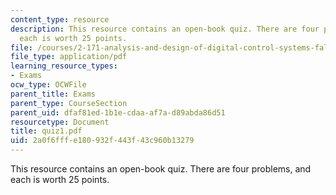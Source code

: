 ```yaml
---
content_type: resource
description: This resource contains an open-book quiz. There are four problems, and
  each is worth 25 points.
file: /courses/2-171-analysis-and-design-of-digital-control-systems-fall-2006/2a0f6fffe180932f443f43c960b13279_quiz1.pdf
file_type: application/pdf
learning_resource_types:
- Exams
ocw_type: OCWFile
parent_title: Exams
parent_type: CourseSection
parent_uid: dfaf81ed-1b1e-cdaa-af7a-d89abda86d51
resourcetype: Document
title: quiz1.pdf
uid: 2a0f6fff-e180-932f-443f-43c960b13279
---
```

This resource contains an open-book quiz. There are four problems, and each is worth 25 points.

